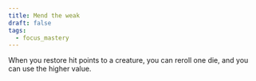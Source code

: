 ```yaml
---
title: Mend the weak
draft: false
tags:
  - focus_mastery
---
```

When you restore hit points to a creature, you can reroll one die, and you can use the higher value.